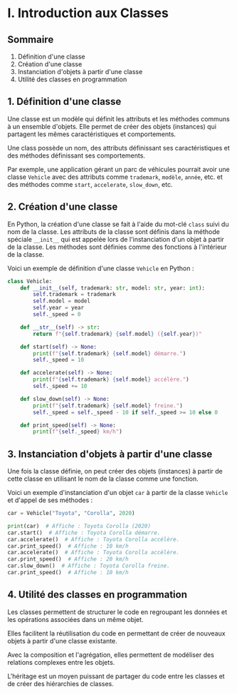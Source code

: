 # I. Introduction aux Classes

## Sommaire

1. Définition d'une classe
2. Création d'une classe
3. Instanciation d'objets à partir d'une classe
4. Utilité des classes en programmation

## 1. Définition d'une classe

Une classe est un modèle qui définit les attributs et les méthodes communs à un ensemble d'objets.
Elle permet de créer des objets (instances) qui partagent les mêmes caractéristiques et comportements.

Une class possède un nom, des attributs définissant ses caractéristiques et des méthodes définissant ses comportements.

Par exemple, une application gérant un parc de véhicules pourrait avoir une classe `Vehicle` avec des attributs
comme `trademark`, `modèle`, `année`, etc. et des méthodes comme `start`, `accelerate`, `slow_down`, etc.

## 2. Création d'une classe

En Python, la création d'une classe se fait à l'aide du mot-clé `class` suivi du nom de la classe.
Les attributs de la classe sont définis dans la méthode spéciale `__init__` qui est appelée lors de l'instanciation
d'un objet à partir de la classe.
Les méthodes sont définies comme des fonctions à l'intérieur de la classe.

Voici un exemple de définition d'une classe `Vehicle` en Python :

```python
class Vehicle:
    def __init__(self, trademark: str, model: str, year: int):
        self.trademark = trademark
        self.model = model
        self.year = year
        self._speed = 0

    def __str__(self) -> str:
        return f"{self.trademark} {self.model} ({self.year})"

    def start(self) -> None:
        print(f"{self.trademark} {self.model} démarre.")
        self._speed = 10

    def accelerate(self) -> None:
        print(f"{self.trademark} {self.model} accélère.")
        self._speed += 10

    def slow_down(self) -> None:
        print(f"{self.trademark} {self.model} freine.")
        self._speed = self._speed - 10 if self._speed >= 10 else 0

    def print_speed(self) -> None:
        print(f"{self._speed} km/h")
```

## 3. Instanciation d'objets à partir d'une classe

Une fois la classe définie, on peut créer des objets (instances) à partir de cette classe en utilisant le nom de la
classe
comme une fonction.

Voici un exemple d'instanciation d'un objet `car` à partir de la classe `Vehicle` et d'appel de ses méthodes :

```python
car = Vehicle("Toyota", "Corolla", 2020)

print(car)  # Affiche : Toyota Corolla (2020)
car.start()  # Affiche : Toyota Corolla démarre.
car.accelerate()  # Affiche : Toyota Corolla accélère.
car.print_speed()  # Affiche : 10 km/h
car.accelerate()  # Affiche : Toyota Corolla accélère.
car.print_speed()  # Affiche : 20 km/h
car.slow_down()  # Affiche : Toyota Corolla freine.
car.print_speed()  # Affiche : 10 km/h
```

## 4. Utilité des classes en programmation

Les classes permettent de structurer le code en regroupant les données et les opérations associées dans un même objet.

Elles facilitent la réutilisation du code en permettant de créer de nouveaux objets à partir d'une classe existante.

Avec la composition et l'agrégation, elles permettent de modéliser des relations complexes entre les objets.

L'héritage est un moyen puissant de partager du code entre les classes et de créer des hiérarchies de classes.
